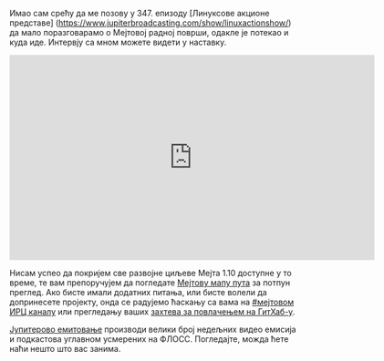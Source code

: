 <!-- 
.. link: https://www.jupiterbroadcasting.com/75242/meet-mates-mastermind-las-347/
.. description: 
.. tags: News
.. date: 2015/01/28 22:17:32
.. title: Упознајте Мејтовог управитеља
.. slug: 2015-01-28-meet-mates-mastermind
.. author: Stefano Karapetsas
-->

Имао сам срећу да ме позову у 347. епизоду [Линуксове акционе
представе] (https://www.jupiterbroadcasting.com/show/linuxactionshow/) да
мало поразговарамо о Мејтовој радној површи, одакле је потекао и куда иде.
Интервју са мном можете видети у наставку.

<iframe width="640" height="360" src="https://www.youtube.com/embed/OwW9jaVKjSw?start=1945" frameborder="0" allowfullscreen></iframe>

Нисам успео да покријем све развојне циљеве Мејта 1.10 доступне у
то време, те вам препоручујем да погледате [Мејтову мапу пута](https://wiki.mate-desktop.org/#!pages/roadmap.md)
за потпун преглед. Ако бисте имали додатних питања, или бисте
волели да допринесете пројекту, онда се радујемо ћаскању са
вама на [#мејтовом ИРЦ каналу](https://web.libera.chat/?#mate) или
прегледању ваших [захтева за повлачењем на ГитХаб-у](https://github.com/mate-desktop).

[Јупитерово емитовање](https://www.jupiterbroadcasting.com) производи велики број
недељних видео емисија и подкастова углавном усмерених на ФЛОСС. Погледајте,
можда ћете наћи нешто што вас занима.

